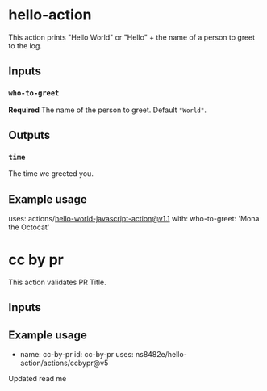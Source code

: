 # hello-action

This action prints "Hello World" or "Hello" + the name of a person to greet to the log.

## Inputs

### `who-to-greet`

**Required** The name of the person to greet. Default `"World"`.

## Outputs

### `time`

The time we greeted you.

## Example usage

uses: actions/hello-world-javascript-action@v1.1
with:
  who-to-greet: 'Mona the Octocat'


# cc by pr

This action validates PR Title.

## Inputs

## Example usage

- name: cc-by-pr
        id: cc-by-pr
        uses: ns8482e/hello-action/actions/ccbypr@v5

Updated read me